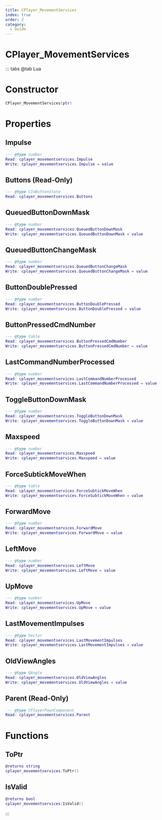 ```yaml
---
title: CPlayer_MovementServices
index: true
order: 2
category:
  - Guide
---
```


# CPlayer_MovementServices

::: tabs
@tab Lua
# Constructor
```lua
CPlayer_MovementServices(ptr)
```
# Properties
## Impulse 
```lua
--- @type number
Read: cplayer_movementservices.Impulse
Write: cplayer_movementservices.Impulse = value
```
## Buttons (Read-Only)
```lua
--- @type CInButtonState
Read: cplayer_movementservices.Buttons
```
## QueuedButtonDownMask 
```lua
--- @type number
Read: cplayer_movementservices.QueuedButtonDownMask
Write: cplayer_movementservices.QueuedButtonDownMask = value
```
## QueuedButtonChangeMask 
```lua
--- @type number
Read: cplayer_movementservices.QueuedButtonChangeMask
Write: cplayer_movementservices.QueuedButtonChangeMask = value
```
## ButtonDoublePressed 
```lua
--- @type number
Read: cplayer_movementservices.ButtonDoublePressed
Write: cplayer_movementservices.ButtonDoublePressed = value
```
## ButtonPressedCmdNumber 
```lua
--- @type table
Read: cplayer_movementservices.ButtonPressedCmdNumber
Write: cplayer_movementservices.ButtonPressedCmdNumber = value
```
## LastCommandNumberProcessed 
```lua
--- @type number
Read: cplayer_movementservices.LastCommandNumberProcessed
Write: cplayer_movementservices.LastCommandNumberProcessed = value
```
## ToggleButtonDownMask 
```lua
--- @type number
Read: cplayer_movementservices.ToggleButtonDownMask
Write: cplayer_movementservices.ToggleButtonDownMask = value
```
## Maxspeed 
```lua
--- @type number
Read: cplayer_movementservices.Maxspeed
Write: cplayer_movementservices.Maxspeed = value
```
## ForceSubtickMoveWhen 
```lua
--- @type table
Read: cplayer_movementservices.ForceSubtickMoveWhen
Write: cplayer_movementservices.ForceSubtickMoveWhen = value
```
## ForwardMove 
```lua
--- @type number
Read: cplayer_movementservices.ForwardMove
Write: cplayer_movementservices.ForwardMove = value
```
## LeftMove 
```lua
--- @type number
Read: cplayer_movementservices.LeftMove
Write: cplayer_movementservices.LeftMove = value
```
## UpMove 
```lua
--- @type number
Read: cplayer_movementservices.UpMove
Write: cplayer_movementservices.UpMove = value
```
## LastMovementImpulses 
```lua
--- @type Vector
Read: cplayer_movementservices.LastMovementImpulses
Write: cplayer_movementservices.LastMovementImpulses = value
```
## OldViewAngles 
```lua
--- @type QAngle
Read: cplayer_movementservices.OldViewAngles
Write: cplayer_movementservices.OldViewAngles = value
```
## Parent (Read-Only)
```lua
--- @type CPlayerPawnComponent
Read: cplayer_movementservices.Parent
```
# Functions
## ToPtr
```lua
@returns string
cplayer_movementservices:ToPtr()
```
## IsValid
```lua
@returns bool
cplayer_movementservices:IsValid()
```

:::